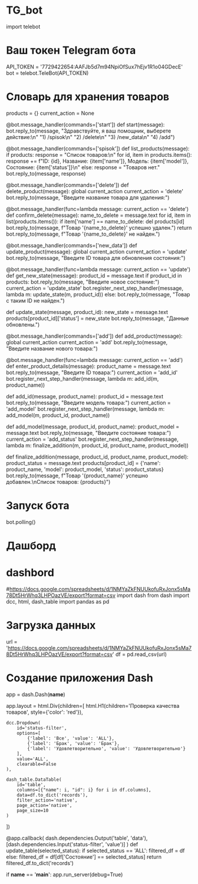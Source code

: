 # TG_bot
import telebot

# Ваш токен Telegram бота
API_TOKEN = '7729422654:AAFJb5d7m94NpiOfSux7hEjv1R1o04GDecE'
bot = telebot.TeleBot(API_TOKEN)

# Словарь для хранения товаров
products = {}
current_action = None

@bot.message_handler(commands=['start'])
def start(message):
    bot.reply_to(message, "Здравствуйте, я ваш помощник, выберете действие:\n"
                          "1) /spisok\n"
                          "2) /delete\n"
                          "3) /new_data\n"
                          "4) /add")

@bot.message_handler(commands=['spisok'])
def list_products(message):
    if products:
        response = "Список товаров:\n"
        for id, item in products.items():
            response += f"ID: {id}, Название: {item['name']}, Модель: {item['model']}, Состояние: {item['status']}\n"
    else:
        response = "Товаров нет."
    bot.reply_to(message, response)

@bot.message_handler(commands=['delete'])
def delete_product(message):
    global current_action
    current_action = 'delete'
    bot.reply_to(message, "Введите название товара для удаления:")

@bot.message_handler(func=lambda message: current_action == 'delete')
def confirm_delete(message):
    name_to_delete = message.text
    for id, item in list(products.items()):
        if item['name'] == name_to_delete:
            del products[id]
            bot.reply_to(message, f"Товар '{name_to_delete}' успешно удален.")
            return
    bot.reply_to(message, f"Товар '{name_to_delete}' не найден.")

@bot.message_handler(commands=['new_data'])
def update_product(message):
    global current_action
    current_action = 'update'
    bot.reply_to(message, "Введите ID товара для обновления состояния:")

@bot.message_handler(func=lambda message: current_action == 'update')
def get_new_state(message):
    product_id = message.text
    if product_id in products:
        bot.reply_to(message, "Введите новое состояние:")
        current_action = 'update_state'
        bot.register_next_step_handler(message, lambda m: update_state(m, product_id))
    else:
        bot.reply_to(message, "Товар с таким ID не найден.")

def update_state(message, product_id):
    new_state = message.text
    products[product_id]['status'] = new_state
    bot.reply_to(message, "Данные обновлены.")

@bot.message_handler(commands=['add'])
def add_product(message):
    global current_action
    current_action = 'add'
    bot.reply_to(message, "Введите название нового товара:")

@bot.message_handler(func=lambda message: current_action == 'add')
def enter_product_details(message):
    product_name = message.text
    bot.reply_to(message, "Введите ID товара:")
    current_action = 'add_id'
    bot.register_next_step_handler(message, lambda m: add_id(m, product_name))

def add_id(message, product_name):
    product_id = message.text
    bot.reply_to(message, "Введите модель товара:")
    current_action = 'add_model'
    bot.register_next_step_handler(message, lambda m: add_model(m, product_id, product_name))

def add_model(message, product_id, product_name):
    product_model = message.text
    bot.reply_to(message, "Введите состояние товара:")
    current_action = 'add_status'
    bot.register_next_step_handler(message, lambda m: finalize_addition(m, product_id, product_name, product_model))

def finalize_addition(message, product_id, product_name, product_model):
    product_status = message.text
    products[product_id] = {'name': product_name, 'model': product_model, 'status': product_status}
    bot.reply_to(message, f"Товар '{product_name}' успешно добавлен.\nСписок товаров: {products}")

# Запуск бота
bot.polling()
# Дашборд
# dashbord
#https://docs.google.com/spreadsheets/d/1NMYaZkFNUUkofuRxJonx5sMa78Dt5HrWhq3LHPOazVE/export?format=csv
import dash
from dash import dcc, html, dash_table
import pandas as pd

# Загрузка данных
url = 'https://docs.google.com/spreadsheets/d/1NMYaZkFNUUkofuRxJonx5sMa78Dt5HrWhq3LHPOazVE/export?format=csv'
df = pd.read_csv(url)

# Создание приложения Dash
app = dash.Dash(__name__)

app.layout = html.Div(children=[
    html.H1(children='Проверка качества товаров', style={'color': 'red'}),
    
    dcc.Dropdown(
        id='status-filter',
        options=[
            {'label': 'Все', 'value': 'ALL'},
            {'label': 'Брак', 'value': 'Брак'},
            {'label': 'Удовлетворительно', 'value': 'Удовлетворительно'}
        ],
        value='ALL',
        clearable=False
    ),

    dash_table.DataTable(
        id='table',
        columns=[{"name": i, "id": i} for i in df.columns],
        data=df.to_dict('records'),
        filter_action='native',
        page_action='native',
        page_size=10
    )
])

@app.callback(
    dash.dependencies.Output('table', 'data'),
    [dash.dependencies.Input('status-filter', 'value')]
)
def update_table(selected_status):
    if selected_status == 'ALL':
        filtered_df = df
    else:
        filtered_df = df[df['Состояние'] == selected_status]
    return filtered_df.to_dict('records')

if __name__ == '__main__':
    app.run_server(debug=True)

